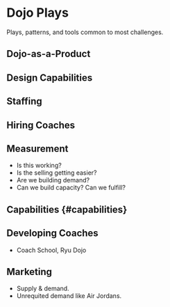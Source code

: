
# Dojo Plays

Plays, patterns, and tools common to most challenges.

## Dojo-as-a-Product

## Design Capabilities

## Staffing 

## Hiring Coaches

## Measurement

- Is this working?
- Is the selling getting easier?
- Are we building demand?
- Can we build capacity? Can we fulfill?

## Capabilities {#capabilities}

## Developing Coaches

- Coach School, Ryu Dojo

## Marketing

- Supply & demand. 
- Unrequited demand like Air Jordans.
